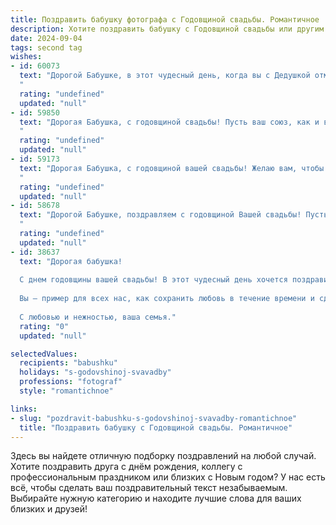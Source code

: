 ```yaml
---
title: Поздравить бабушку фотографа с Годовщиной свадьбы. Романтичное
description: Хотите поздравить бабушку с Годовщиной свадьбы или другим праздником? Наш ИИ создаст незабываемое поздравление, а вы обязательно выделитесь среди других.  
date: 2024-09-04
tags: second tag
wishes:
- id: 60073
  text: "Дорогой Бабушке, в этот чудесный день, когда вы с Дедушкой отмечаете годовщину свадьбы, хочется сказать, что ваша любовь - это шедевр, достойный выставки в лучших музеях мира! Словно на вашем свадебном фото, вы по-прежнему красивы и влюблены, будто время остановилось. Пусть ваши дни будут полны счастья, а ваша история любви вдохновляет нас на подвиги!
  "
  rating: "undefined"
  updated: "null"
- id: 59850
  text: "Дорогая Бабушка, с годовщиной свадьбы! Пусть ваш союз, как и ваши фотографии, остаётся  ярким, полным любви и красивых мгновений.
  "
  rating: "undefined"
  updated: "null"
- id: 59173
  text: "Дорогая Бабушка, с годовщиной вашей свадьбы! Желаю вам, чтобы ваша любовь, как и ваши фотографии, оставалась такой же яркой, живой и прекрасной спустя годы!
  "
  rating: "undefined"
  updated: "null"
- id: 58678
  text: "Дорогой Бабушке, поздравляем с годовщиной Вашей свадьбы! Пусть любовь, что пронесла вас сквозь годы,  сияет ярче, чем  кадр из Вашего фотоальбома. Желаем Вам крепкого здоровья, неиссякаемого счастья и бесконечного  взаимопонимания!
  "
  rating: "undefined"
  updated: "null"
- id: 38637
  text: "Дорогая бабушка!
  
  С днем годовщины вашей свадьбы! В этот чудесный день хочется поздравить вас с тем, что вы вместе уже столько лет, сохранив искреннюю любовь и нежность в своих сердцах. Как фотограф, вы отлично знаете, как запечатлеть самые яркие моменты жизни, и ваша семья — это настоящая галерея счастья, наполненная воспоминаниями, улыбками и теплом.
  
  Вы — пример для всех нас, как сохранить любовь в течение времени и сделать каждый день особенным. Пусть ваши дни будут такими же яркими, как ваши фотографии, а каждый миг — наполненным радостью и взаимопониманием.
  
  С любовью и нежностью, ваша семья."
  rating: "0"
  updated: "null"

selectedValues:
  recipients: "babushku"
  holidays: "s-godovshinoj-svavadby"
  professions: "fotograf"
  style: "romantichnoe"

links:
- slug: "pozdravit-babushku-s-godovshinoj-svavadby-romantichnoe"
  title: "Поздравить бабушку с Годовщиной свадьбы. Романтичное"
---
```


Здесь вы найдете отличную подборку поздравлений на любой случай. 
Хотите поздравить друга с днём рождения, коллегу с профессиональным праздником или близких с Новым годом? У нас есть всё, чтобы сделать ваш поздравительный текст незабываемым. Выбирайте нужную категорию и находите лучшие слова для ваших близких и друзей!
